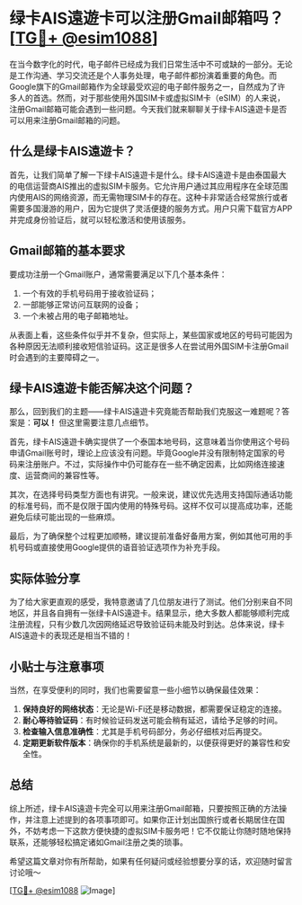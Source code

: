 # 绿卡AIS遠遊卡可以注册Gmail邮箱吗？[[TG💪+ @esim1088](https://t.me/s/esim1088)]

在当今数字化的时代，电子邮件已经成为我们日常生活中不可或缺的一部分。无论是工作沟通、学习交流还是个人事务处理，电子邮件都扮演着重要的角色。而Google旗下的Gmail邮箱作为全球最受欢迎的电子邮件服务之一，自然成为了许多人的首选。然而，对于那些使用外国SIM卡或虚拟SIM卡（eSIM）的人来说，注册Gmail邮箱可能会遇到一些问题。今天我们就来聊聊关于绿卡AIS遠遊卡是否可以用来注册Gmail邮箱的问题。

## 什么是绿卡AIS遠遊卡？

首先，让我们简单了解一下绿卡AIS遠遊卡是什么。绿卡AIS遠遊卡是由泰国最大的电信运营商AIS推出的虚拟SIM卡服务。它允许用户通过其应用程序在全球范围内使用AIS的网络资源，而无需物理SIM卡的存在。这种卡非常适合经常旅行或者需要多国漫游的用户，因为它提供了灵活便捷的服务方式。用户只需下载官方APP并完成身份验证后，就可以轻松激活和使用该服务。

## Gmail邮箱的基本要求

要成功注册一个Gmail账户，通常需要满足以下几个基本条件：
1. 一个有效的手机号码用于接收验证码；
2. 一部能够正常访问互联网的设备；
3. 一个未被占用的电子邮箱地址。

从表面上看，这些条件似乎并不复杂，但实际上，某些国家或地区的号码可能因为各种原因无法顺利接收短信验证码。这正是很多人在尝试用外国SIM卡注册Gmail时会遇到的主要障碍之一。

## 绿卡AIS遠遊卡能否解决这个问题？

那么，回到我们的主题——绿卡AIS遠遊卡究竟能否帮助我们克服这一难题呢？答案是：**可以！** 但这里需要注意几点细节。

首先，绿卡AIS遠遊卡确实提供了一个泰国本地号码，这意味着当你使用这个号码申请Gmail账号时，理论上应该没有问题。毕竟Google并没有限制特定国家的号码来注册账户。不过，实际操作中仍可能存在一些不确定因素，比如网络连接速度、运营商间的兼容性等。

其次，在选择号码类型方面也有讲究。一般来说，建议优先选用支持国际通话功能的标准号码，而不是仅限于国内使用的特殊号码。这样不仅可以提高成功率，还能避免后续可能出现的一些麻烦。

最后，为了确保整个过程更加顺畅，建议提前准备好备用方案，例如其他可用的手机号码或直接使用Google提供的语音验证选项作为补充手段。

## 实际体验分享

为了给大家更直观的感受，我特意邀请了几位朋友进行了测试。他们分别来自不同地区，并且各自拥有一张绿卡AIS遠遊卡。结果显示，绝大多数人都能够顺利完成注册流程，只有少数几次因网络延迟导致验证码未能及时到达。总体来说，绿卡AIS遠遊卡的表现还是相当不错的！

## 小贴士与注意事项

当然，在享受便利的同时，我们也需要留意一些小细节以确保最佳效果：

1. **保持良好的网络状态**：无论是Wi-Fi还是移动数据，都需要保证稳定的连接。
2. **耐心等待验证码**：有时候验证码发送可能会稍有延迟，请给予足够的时间。
3. **检查输入信息准确性**：尤其是手机号码部分，务必仔细核对后再提交。
4. **定期更新软件版本**：确保你的手机系统是最新的，以便获得更好的兼容性和安全性。

## 总结

综上所述，绿卡AIS遠遊卡完全可以用来注册Gmail邮箱，只要按照正确的方法操作，并注意上述提到的各项事项即可。如果你正计划出国旅行或者长期居住在国外，不妨考虑一下这款方便快捷的虚拟SIM卡服务吧！它不仅能让你随时随地保持联系，还能够轻松搞定诸如Gmail注册之类的琐事。

希望这篇文章对你有所帮助，如果有任何疑问或经验想要分享的话，欢迎随时留言讨论哦～ 

[[TG💪+ @esim1088](https://t.me/s/esim1088) ![Image](https://i.postimg.cc/4NQfJmqS/Snipaste-2025-05-13-00-14-12.png)]